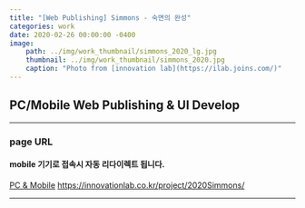 ```yaml
---
title: "[Web Publishing] Simmons - 숙면의 완성"
categories: work
date: 2020-02-26 00:00:00 -0400
image: 
    path: ../img/work_thumbnail/simmons_2020_lg.jpg
    thumbnail: ../img/work_thumbnail/simmons_2020.jpg
    caption: "Photo from [innovation lab](https://ilab.joins.com/)"
---
```

<style>
.entry-feature-image{max-width: 500px;}
</style>

## PC/Mobile Web Publishing & UI Develop

---

### page URL
#### mobile 기기로 접속시 자동 리다이렉트 됩니다.
[PC & Mobile](https://innovationlab.co.kr/project/2020Simmons/)
https://innovationlab.co.kr/project/2020Simmons/

---


